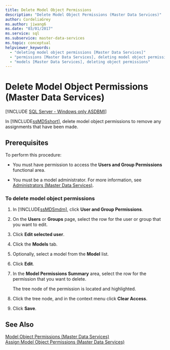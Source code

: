 ```yaml
---
title: Delete Model Object Permissions
description: "Delete Model Object Permissions (Master Data Services)"
author: CordeliaGrey
ms.author: jiwang6
ms.date: "03/01/2017"
ms.service: sql
ms.subservice: master-data-services
ms.topic: conceptual
helpviewer_keywords:
  - "deleting model object permissions [Master Data Services]"
  - "permissions [Master Data Services], deleting model object permissions"
  - "models [Master Data Services], deleting object permissions"
---
```

# Delete Model Object Permissions (Master Data Services)

[!INCLUDE [SQL Server - Windows only ASDBMI](../includes/applies-to-version/sql-windows-only-asdbmi.md)]

  In [!INCLUDE[ssMDSshort](../includes/ssmdsshort-md.md)], delete model object permissions to remove any assignments that have been made.  
  
## Prerequisites  
 To perform this procedure:  
  
-   You must have permission to access the **Users and Group Permissions** functional area.  
  
-   You must be a model administrator. For more information, see [Administrators &#40;Master Data Services&#41;](../master-data-services/administrators-master-data-services.md).  
  
### To delete model object permissions  
  
1.  In [!INCLUDE[ssMDSmdm](../includes/ssmdsmdm-md.md)], click **User and Group Permissions**.  
  
2.  On the **Users** or **Groups** page, select the row for the user or group that you want to edit.  
  
3.  Click **Edit selected user**.  
  
4.  Click the **Models** tab.  
  
5.  Optionally, select a model from the **Model** list.  
  
6.  Click **Edit**.  
  
7.  In the **Model Permissions Summary** area, select the row for the permission that you want to delete.  
  
     The tree node of the permission is located and highlighted.  
  
8.  Click the tree node, and in the context menu click **Clear Access**.  
  
9. Click **Save**.  
  
## See Also  
 [Model Object Permissions &#40;Master Data Services&#41;](../master-data-services/model-object-permissions-master-data-services.md)   
 [Assign Model Object Permissions &#40;Master Data Services&#41;](../master-data-services/assign-model-object-permissions-master-data-services.md)  
  
  

